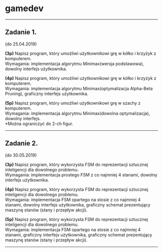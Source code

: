 # gamedev
-----------------------------------------
<h2>Zadanie 1.</h2> (do 25.04.2019)

<b>(3p)</b> Napisz program, który umożliwi użytkownikowi grę w kółko i krzyżyk z komputerem.</br>Wymagania: implementacja algorytmu Minimax(wersja podstawowa), dowolny interfejs użytkownika.

<b>(4p)</b> Napisz program, który umożliwi użytkownikowi grę w kółko i krzyżyk z komputerem.</br>Wymagania: implementacja algorytmu Minimax(optymalizacja Alpha-Beta Pruning), graficzny interfejs użytkownika.

<b>(5p)</b> Napisz program, który umożliwi użytkownikowi grę w szachy z komputerem.</br>Wymagania: implementacja algorytmu Minimax(dowolna optymalizacja), dowolny interfejs.</br>*Można ograniczyć do 2-ch figur. 

-----------------------------------------
<h2>Zadanie 2.</h2> (do 30.05.2019)

<b>(3p)</b> Napisz program, który wykorzysta FSM do reprezentacji sztucznej inteligencji dla dowolnego problemu.</br>Wymagania: implementacja  prostego FSM z co najmniej 4 stanami, dowolny interfejs użytkownika.

<b>(4p)</b> Napisz program, który wykorzysta FSM do reprezentacji sztucznej inteligencji dla dowolnego problemu.</br>Wymagania: implementacja FSM opartego na stosie z co najmniej 4 stanami, dowolny interfejs użytkownika, graficzny schemat prezentujący maszynę stanów (stany i przepływ akcji).

<b>(5p)</b> Napisz program, który wykorzysta FSM do reprezentacji sztucznej inteligencji dla dowolnego problemu.</br>Wymagania: implementacja FSM opartego na stosie z co najmniej 4 stanami, graficzny interfejs użytkownika, graficzny schemat prezentujący maszynę stanów (stany i przepływ akcji).

-----------------------------------------
